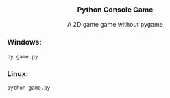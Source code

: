<h3 align="center">Python Console Game</h3>
<div align="center">A 2D game game without pygame</div>

### Windows:
`py game.py`

### Linux:
`python game.py`

